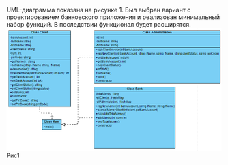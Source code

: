 UML-диаграмма показана на рисунке 1. Был выбран вариант с проектированием банковского приложения и реализован минимальный набор функций. В последствии функционал будет расширятся. ![img.png](img.png)                 Рис1